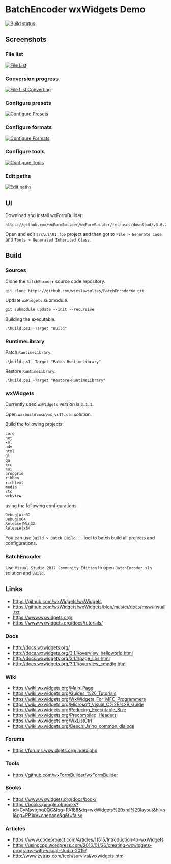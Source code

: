 # BatchEncoder wxWidgets Demo

[![Build status](https://dev.azure.com/wieslawsoltes/GitHub/_apis/build/status/Sources/BatchEncoderWx)](https://dev.azure.com/wieslawsoltes/GitHub/_build/latest?definitionId=68)

## Screenshots

### File list

[![File List](screenshots/FileList.png)](https://github.com/wieslawsoltes/BatchEncoderWx/blob/master/screenshots/FileList.png)

### Conversion progress

[![File List Converting](screenshots/FileListConverting.png)](https://github.com/wieslawsoltes/BatchEncoderWx/blob/master/screenshots/FileListConverting.png)

### Configure presets

[![Configure Presets](screenshots/ConfigurePresets.png)](https://github.com/wieslawsoltes/BatchEncoderWx/blob/master/screenshots/ConfigurePresets.png)

### Configure formats

[![Configure Formats](screenshots/ConfigureFormats.png)](https://github.com/wieslawsoltes/BatchEncoderWx/blob/master/screenshots/ConfigureFormats.png)

### Configure tools

[![Configure Tools](screenshots/ConfigureTools.png)](https://github.com/wieslawsoltes/BatchEncoderWx/blob/master/screenshots/ConfigureTools.png)

### Edit paths

[![Edit paths](screenshots/EditPaths.png)](https://github.com/wieslawsoltes/BatchEncoderWx/blob/master/screenshots/EditPaths.png)

## UI 

Download and install wxFormBuilder:
```
https://github.com/wxFormBuilder/wxFormBuilder/releases/download/v3.6.2/wxFormBuilder_v3.6.2.exe
```

Open and edit `src\ui\UI.fbp` project and then got to `File > Generate Code` and `Tools > Generated Inherited Class`.

## Build

### Sources

Clone the `BatchEncoder` source code repository.
```
git clone https://github.com/wieslawsoltes/BatchEncoderWx.git
```

Update `wxWidgets` submodule.
```
git submodule update --init --recursive
```

Building the executable.
```
.\build.ps1 -Target "Build"
```

### RuntimeLibrary

Patch `RuntimeLibrary`:
```
.\build.ps1 -Target "Patch-RuntimeLibrary"
```

Restore `RuntimeLibrary`:
```
.\build.ps1 -Target "Restore-RuntimeLibrary"
```

### wxWidgets

Currently used `wxWidgets` version is `3.1.1`.

Open `wx\build\msw\wx_vc15.sln` solution.

Build the following projects:
```
core
net
xml
adv
html
gl
qa
xrc
aui
propgrid
ribbon
richtext
media
stc
webview
```
using the following configurations:
```
Debug|Win32
Debug|x64
Release|Win32
Release|x64
```

You can use `Build > Batch Build...` tool to batch build all projects and configurations.

### BatchEncoder

Use `Visual Studio 2017 Community Edition` to open `BatchEncoder.sln` solution and `Build`.

## Links

* https://github.com/wxWidgets/wxWidgets
* https://github.com/wxWidgets/wxWidgets/blob/master/docs/msw/install.txt
* https://www.wxwidgets.org/
* https://www.wxwidgets.org/docs/tutorials/


### Docs

* http://docs.wxwidgets.org/
* http://docs.wxwidgets.org/3.1.1/overview_helloworld.html
* http://docs.wxwidgets.org/3.1.1/page_libs.html
* http://docs.wxwidgets.org/3.1.1/overview_cmndlg.html

### Wiki

* https://wiki.wxwidgets.org/Main_Page
* https://wiki.wxwidgets.org/Guides_%26_Tutorials
* https://wiki.wxwidgets.org/WxWidgets_For_MFC_Programmers
* https://wiki.wxwidgets.org/Microsoft_Visual_C%2B%2B_Guide
* https://wiki.wxwidgets.org/Reducing_Executable_Size
* https://wiki.wxwidgets.org/Precompiled_Headers
* https://wiki.wxwidgets.org/WxListCtrl
* https://wiki.wxwidgets.org/Beech:Using_common_dialogs

### Forums

* https://forums.wxwidgets.org/index.php

### Tools

* https://github.com/wxFormBuilder/wxFormBuilder

### Books

* https://www.wxwidgets.org/docs/book/
* https://books.google.pl/books?id=CyMsvtgnq0QC&lpg=PA188&dq=wxWidgets%20xml%20layout&hl=pl&pg=PP1#v=onepage&q&f=false

### Articles

* https://www.codeproject.com/Articles/11515/Introduction-to-wxWidgets
* https://usingcpp.wordpress.com/2016/01/26/creating-wxwidgets-programs-with-visual-studio-2015/
* http://www.zytrax.com/tech/survival/wxwidgets.html
